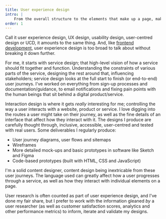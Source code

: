 ```yaml
---
title: User experience design
intro: |
    From the overall structure to the elements that make up a page, making sure a website is easy to use is the most important aspect of design.
order: 1
---
```


Call it user experience design, UX design, usability design, user-centred design or UCD, it amounts to the same thing. And, like [frontend development](/skills/frontend-development), user experience design is too broad to talk about without breaking it down further.

For me, it starts with service design; that high-level vision of how a service should fit together and function. Understanding the constraints of various parts of the service, designing the rest around that, influencing stakeholders; service design looks at the full start to finish (or end-to-end) user journeys. I've worked on everything from sign-up processes and documentation/guidance, to email notifications and fixing pain points with the human beings that sit behind a digital product/service.

Interaction design is where it gets *really* interesting for me; controlling the way a user interacts with a website, product or service. I love digging into the routes a user might take on their journey, as well as the fine details of an interface that affect how they interact with it. The designs I produce are carefully thought through, inclusive, accessible, user-centred and tested with real users. Some deliverables I regularly produce:

- User journey diagrams, user flows and sitemaps
- Wireframes
- More detailed mock-ups and basic prototypes in software like Sketch and Figma
- Code-based prototypes (built with HTML, CSS and JavaScript)

I'm a solid content designer, content design being inextricable from these user journeys. The language used can greatly affect how a user progresses through a service, as well as how they interact with individual elements on a page.

User research is often counted as part of user experience design, and I've done my fair share, but I prefer to work with the information gleaned *by* a user researcher (as well as customer satisfaction scores, analytics and other performance metrics) to inform, iterate and validate my designs.


